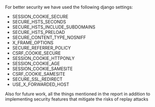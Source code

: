 For better security we have used the following django settings:
- SESSION_COOKIE_SECURE
- SECURE_HSTS_SECONDS
- SECURE_HSTS_INCLUDE_SUBDOMAINS
- SECURE_HSTS_PRELOAD
- SECURE_CONTENT_TYPE_NOSNIFF
- X_FRAME_OPTIONS
- SECURE_REFERRER_POLICY
- CSRF_COOKIE_SECURE
- SESSION_COOKIE_HTTPONLY
- SESSION_COOKIE_AGE
- SESSION_COOKIE_SAMESITE
- CSRF_COOKIE_SAMESITE
- SECURE_SSL_REDIRECT
- USE_X_FORWARDED_HOST


Also for future work, all the things mentioned in the report in addition to implementing security features that mitigate the risks of replay attacks
